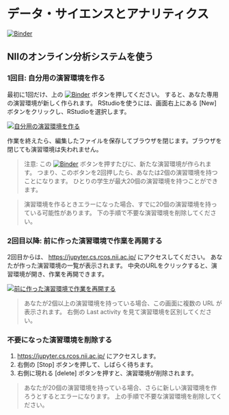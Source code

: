 # データ・サイエンスとアナリティクス

[![Binder](https://binder.cs.rcos.nii.ac.jp/badge_logo.svg)](https://binder.cs.rcos.nii.ac.jp/v2/gh/ikfj/ds-masao/main)

## NIIのオンライン分析システムを使う

### 1回目: 自分用の演習環境を作る

最初に1回だけ、上の [![Binder](https://binder.cs.rcos.nii.ac.jp/badge_logo.svg)](https://binder.cs.rcos.nii.ac.jp/v2/gh/ikfj/ds-masao/main) ボタンを押してください。
すると、あなた専用の演習環境が新しく作られます。
RStudioを使うには、画面右上にある [New] ボタンをクリックし、RStudioを選択します。

[![自分用の演習環境を作る](https://meatwiki.nii.ac.jp//confluence/download/attachments/67614937/%E7%94%BB%E9%9D%A24.png)](https://meatwiki.nii.ac.jp//confluence/download/attachments/67614937/%E7%94%BB%E9%9D%A24.png)

作業を終えたら、編集したファイルを保存してブラウザを閉じます。ブラウザを閉じても演習環境は失われません。

> 注意: この [![Binder](https://binder.cs.rcos.nii.ac.jp/badge_logo.svg)](https://binder.cs.rcos.nii.ac.jp/v2/gh/ikfj/ds-masao/main) ボタンを押すたびに、新たな演習環境が作られます。
> つまり、このボタンを2回押したら、あなたは2個の演習環境を持つことになります。
> ひとりの学生が最大20個の演習環境を持つことができます。

> 演習環境を作るときエラーになった場合、すでに20個の演習環境を持っている可能性があります。
> 下の手順で不要な演習環境を削除してください。

### 2回目以降: 前に作った演習環境で作業を再開する

2回目からは、 https://jupyter.cs.rcos.nii.ac.jp/ にアクセスしてください。
あなたが作った演習環境の一覧が表示されます。
中央のURLをクリックすると、演習環境が開き、作業を再開できます。

[![前に作った演習環境で作業を再開する](https://meatwiki.nii.ac.jp/confluence/download/attachments/67614937/%E7%94%BB%E9%9D%A26.png)](https://meatwiki.nii.ac.jp/confluence/download/attachments/67614937/%E7%94%BB%E9%9D%A26.png)

> あなたが2個以上の演習環境を持っている場合、この画面に複数の URL が表示されます。
> 右側の Last activity を見て演習環境を区別してください。

### 不要になった演習環境を削除する

1. https://jupyter.cs.rcos.nii.ac.jp/ にアクセスします。
1. 右側の [Stop] ボタンを押して、しばらく待ちます。
1. 右側に現れる [delete] ボタンを押すと、演習環境が削除されます。

> あなたが20個の演習環境を持っている場合、さらに新しい演習環境を作ろうとするとエラーになります。
> 上の手順で不要な演習環境を削除してください。

